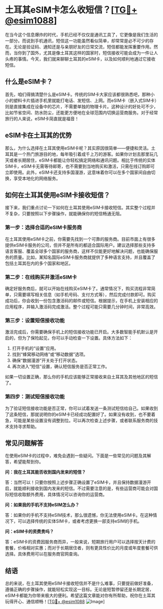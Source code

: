 # 土耳其eSIM卡怎么收短信？[[TG💪+ @esim1088](https://t.me/s/esim1088)]

在当今这个信息爆炸的时代，手机已经不仅仅是通讯工具了，它更像是我们生活的一部分。而说到手机通讯，短信这一功能虽然看似简单，却常常是必不可少的存在。无论是验证码、通知还是与亲朋好友的日常交流，短信都能发挥重要作用。然而，当你到了国外，尤其是像土耳其这样的国家时，短信接收可能会成为一件让人头疼的事情。今天，我们就来聊聊土耳其的eSIM卡，以及如何顺利地通过它接收短信。

## 什么是eSIM卡？

首先，咱们得搞清楚什么是eSIM卡。传统的SIM卡大家应该都很熟悉吧，那种小小的塑料卡片插进手机里就能打电话、发短信、上网。而eSIM卡（嵌入式SIM卡）则是直接集成在设备中的芯片，不需要单独的物理卡片。这种设计的好处可不少，比如节省空间、防水防尘，还能更方便地在全球范围内切换运营商服务。对于经常旅行的人来说，eSIM卡简直就是福音！

## eSIM卡在土耳其的优势

那么，为什么选择在土耳其使用eSIM卡呢？其实原因很简单——便捷和灵活。土耳其是一个热门旅游目的地，每年吸引着成千上万的游客。如果你计划去那里玩几天或者长期居住，eSIM卡都能让你轻松搞定网络和通讯问题。相比于传统的实体SIM卡，eSIM卡无需等待邮寄，也不需要到当地购买和激活，只需在线订购即可立即使用。此外，eSIM卡还支持多国漫游，这意味着你可以在多个国家间自由切换，享受本地化的网络服务。

## 如何在土耳其使用eSIM卡接收短信？

接下来，我们重点讨论一下如何在土耳其使用eSIM卡接收短信。其实整个过程并不复杂，只要按照以下步骤操作，就能确保你的短信畅通无阻。

### 第一步：选择合适的eSIM卡服务商

在土耳其使用eSIM卡之前，你需要先找到一个可靠的服务商。目前市面上有很多提供eSIM卡服务的公司，但并不是所有的都适合国际用户。建议选择那些支持多语言客服、覆盖全球多个国家的服务商，这样不仅能更好地解决问题，也能确保服务的质量。比如，某知名国际eSIM卡服务商就提供了多种语言支持，并且覆盖了包括土耳其在内的多个国家和地区。

### 第二步：在线购买并激活eSIM卡

确定好服务商后，就可以开始在线购买eSIM卡了。通常情况下，购买流程非常简单，只需要填写相关信息（如手机号码、支付方式等），然后完成付款即可。购买成功后，你会收到一份包含激活码的邮件或短信。根据提示，在手机上安装相应的应用程序，并输入激活码完成激活。整个过程可能只需要几分钟时间，非常高效。

### 第三步：设置短信接收功能

激活完成后，你需要确保手机上的短信接收功能已开启。大多数智能手机默认是开启的，但为了保险起见，你可以手动检查一下设置。具体方法如下：

1. 打开手机的“设置”应用。
2. 找到“蜂窝移动网络”或“移动数据”选项。
3. 确保“数据漫游”开关处于打开状态。
4. 再次进入“短信”设置，确认短信服务是否正常工作。

如果一切设置正确，那么你的手机应该能够正常接收来自土耳其及其他地区的短信了。

### 第四步：测试短信接收功能

为了验证短信接收功能是否正常，你可以试着发送一条测试短信给自己。如果收到了这条短信，那就说明你的eSIM卡已经成功配置好了。如果没有收到，也不要着急，可能是某些设置没有调整到位。可以再次检查上述步骤，或者联系服务商的技术支持寻求帮助。

## 常见问题解答

在使用eSIM卡的过程中，难免会遇到一些疑问。下面是一些常见的问题及其解答，希望能帮到你。

**问：我在土耳其能否收到国内发来的短信？**

答：当然可以！只要你按照上述步骤正确设置了eSIM卡，并且保持数据漫游开启，就能顺利接收到国内发来的短信。不过需要注意的是，有些运营商可能会对国际短信收取额外费用，具体情况可以咨询你的运营商。

**问：如果我的手机不支持eSIM怎么办？**

答：如果你的手机不支持eSIM技术，那么很遗憾，你无法使用eSIM卡。在这种情况下，可以选择传统的实体SIM卡，或者考虑更换一部支持eSIM的手机。

**问：eSIM卡的资费贵吗？**

答：eSIM卡的资费因服务商而异，一般来说，短期旅行用户可以选择按天计费的套餐，价格相对实惠；而对于长期居住者，则有更具性价比的月度或年度套餐可供选择。具体费用可以在服务商官网查询。

## 结语

总的来说，在土耳其使用eSIM卡接收短信并不是什么难事，只要提前做好准备，遵循正确的步骤操作，就能轻松实现这一目标。无论是短暂停留还是长期定居，eSIM卡都能为你带来极大的便利。希望这篇文章能对你有所帮助，祝你在土耳其玩得开心、通信顺畅！[[TG💪+ @esim1088](https://t.me/s/esim1088) ![Image](https://i.postimg.cc/4NQfJmqS/Snipaste-2025-05-13-00-14-12.png)]